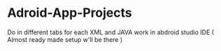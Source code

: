 # Adroid-App-Projects
Do in different tabs for each XML and JAVA work in abdroid studio IDE ( Almost ready made setup w'll be there )

